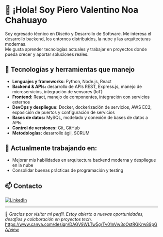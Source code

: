 # 👋 ¡Hola! Soy Piero Valentino Noa Chahuayo

Soy egresado técnico en Diseño y Desarrollo de Software. Me interesa el desarrollo backend, los entornos distribuidos, la nube y las arquitecturas modernas.  
Me gusta aprender tecnologías actuales y trabajar en proyectos donde pueda crecer y aportar soluciones reales.

## 🚀 Tecnologías y herramientas que manejo

- **Lenguajes y frameworks:** Python, Node.js, React  
- **Backend & APIs:** desarrollo de APIs REST, Express.js, manejo de microservicios, integración de sensores (IoT)  
- **Frontend:** React, manejo de componentes, integración con servicios externos  
- **DevOps y despliegue:** Docker, dockerización de servicios, AWS EC2, exposición de puertos y configuración de servicios  
- **Bases de datos:** MySQL, modelado y conexión de bases de datos a APIs  
- **Control de versiones:** Git, GitHub  
- **Metodologías:** desarrollo ágil, SCRUM  

## 🌱 Actualmente trabajando en:

- Mejorar mis habilidades en arquitectura backend moderna y despliegue en la nube  
- Consolidar buenas prácticas de programación y testing

## 📫 Contacto

[![LinkedIn](https://img.shields.io/badge/LinkedIn-blue?logo=linkedin&logoColor=white)](https://www.linkedin.com/in/piero-noa-chahuayo-aab5a0366)

---

📌 *Gracias por visitar mi perfil. Estoy abierto a nuevas oportunidades, desafíos y colaboración en proyectos tech.*
https://www.canva.com/design/DAGV9WLTw5g/Tv01nVw3oOstRGKrw89pGA/view
